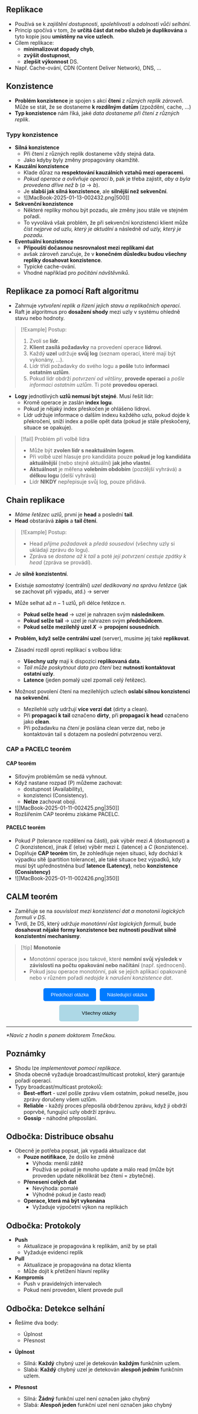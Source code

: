 ## Replikace
- Používá se k *zajištění dostupnosti*, *spolehlivosti* a *odolnosti vůči selhání*.
- Princip spočívá v tom, že **určitá část dat nebo služeb je duplikována** a tyto kopie jsou **umístěny na více uzlech**.
- Cílem replikace:
	- **minimalizovat dopady chyb**,
	- **zvýšit dostupnost**,
	- **zlepšit výkonnost** DS.
- Např. Cache-ování, CDN (Content Deliver Network), DNS, ...


## Konzistence
- **Problém konzistence** je spojen s akcí **čtení** z *různých replik zároveň*. Může se stát, že se dostaneme **k rozdílným datům** (zpoždění, cache, ...)
- **Typ konzistence** nám říká, jaké *data dostaneme při čtení z různých replik*.

### Typy konzistence
- **Silná konzistence**
	- Při čtení z různých replik dostaneme vždy stejná data.
	- Jako kdyby byly změny propagovány okamžitě.
- **Kauzální konzistence**
	- Klade důraz na **respektování kauzálních vztahů mezi operacemi**.
	- *Pokud operace $a$ ovlivňuje operaci $b$*, pak je třeba zajistit, *aby $a$ byla provedena dříve než $b$* ($a \rightarrow b$).
	- Je **slabší jak silná konzistence**, ale **silnější než sekvenční**.
	- ![[MacBook-2025-01-13-002432.png|500]]
- **Sekvenční konzistence**
	- Některé repliky mohou být pozadu, ale změny jsou stále ve stejném pořadí.
	- To vyvolává však problém, že při sekvenční konzistenci klient může *číst nejprve od uzlu, který je aktuální* a následně *od uzly, který je pozadu*.
- **Eventuální konzistence**
	- **Připouští dočasnou nesrovnalost mezi replikami dat**
	- avšak zároveň zaručuje, že v **konečném důsledku budou všechny repliky dosahovat konzistence**.
	- Typické cache-ování.
	- Vhodné například pro *počítání návštěvníků*.


## Replikace za pomocí Raft algoritmu
- Zahrnuje *vytvoření replik a řízení jejich stavu a replikačních operací*.
- Raft je algoritmus pro **dosažení shody** mezi uzly v systému ohledně stavu nebo hodnoty.

>[!Example] Postup:
>1. Zvolí se **lídr**.
>2. **Klient zasílá požadavky** na provedení operace **lídrovi**.
>3. Každý **uzel** udržuje **svůj log** (seznam operací, které mají být vykonány, ...).
>4. Lídr třídí požadavky do svého logu a **pošle** tuto **informaci ostatním uzlům**.
>5. Pokud lídr obdrží *potvrzení od většiny*, **provede operaci** a *pošle informaci ostatním uzlům*. Ti poté **provedou operaci**.

- **Logy** jednotlivých **uzlů nemusí být stejné**. Musí řešit lídr:
	- Kromě operace je zaslán **index logu**.
	- Pokud je nějaký index přeskočen je ohlášeno lídrovi.
	- Lídr udržuje informace o dalším indexu každého uzlu, pokud dojde k překročení, sníží index a pošle opět data (pokud je stále přeskočený, situace se opakuje).

>[!fail] Problém při volbě lídra
>- Může být **zvolen lídr s neaktuálním logem**.
>- Při volbě uzel hlasuje pro kandidáta pouze **pokud je log kandidáta aktuálnější** (nebo stejně aktuální) **jak jeho vlastní**.
>- **Aktuálnost** je měřena **volebním obdobím** (pozdější vyhrává) a **délkou logu** (delší vyhrává)
>- Lídr **NIKDY** nepřepisuje svůj log, pouze přidává.

## Chain replikace
- *Máme řetězec uzlů*, první je **head** a poslední **tail**.
- **Head** obstarává **zápis** a **tail čtení**.

>[!Example] Postup:
>- Head *přijme požadavek* a *předá sousedovi* (všechny uzly si ukládají zprávu do logu).
>- Zpráva se *dostane až k tail* a poté *její potvrzení cestuje zpátky k head* (zpráva se provádí).

- Je **silně konzistentní**.

- Existuje *samostatný* (centrální) *uzel dedikovaný na správu řetězce* (jak se zachovat při výpadu, atd.) $\rightarrow$ server

- Může selhat až $n-1$ uzlů, při délce řetězce $n$.
	- **Pokud selže head** $\rightarrow$ uzel je nahrazen svým **následníkem**.
	- **Pokud selže tail** $\rightarrow$ uzel je nahrazen svým **předchůdcem**.
	- **Pokud selže mezilehlý uzel $X$** $\rightarrow$ **propojení sousedních**.
- **Problém, když selže centrální uzel** (server), musíme jej také **replikovat**.

- Zásadní rozdíl oproti replikací s volbou lídra:
	- **Všechny uzly** mají k dispozici **replikovaná data**.
	- *Tail může poskytnout data pro čtení* bez **nutnosti kontaktovat ostatní uzly**.
	- **Latence** (jeden pomalý uzel zpomalí celý řetězec).

- Možnost povolení čtení na mezilehlých uzlech **oslabí silnou konzistenci na sekvenční**.
	- Mezilehlé uzly udržují **více verzí dat** (dirty a clean).
	- Při **propagaci k tail** označeno **dirty**, při **propagaci k head** označeno jako **clean**.
	- Při požadavku na *čtení* je poslána clean verze dat, nebo je kontaktován tail s dotazem na poslední potvrzenou verzi.


### CAP a PACELC teorém
#### CAP teorém
- Síťovým problémům se nedá vyhnout.
- Když nastane rozpad (P) můžeme zachovat:
	- dostupnost (Availability),
	- konzistenci (Consistency).
	- **Nelze** zachovat obojí.
- ![[MacBook-2025-01-11-002425.png|350]]
- Rozšířením CAP teorému získáme PACELC.
#### PACELC teorém
- Pokud $P$ (tolerance rozdělení na části), pak výběr mezi $A$ (dostupnost) a $C$ (konzistence), jinak $E$ (else) výběr mezi $L$ (latence) a $C$ (konzistence).
- Doplňuje **CAP teorém** tím, že zohledňuje nejen situaci, kdy dochází k výpadku sítě (partition tolerance), ale také situace bez výpadků, kdy musí být upřednostněna buď **latence (Latency)**, nebo **konzistence (Consistency)**
- ![[MacBook-2025-01-11-002426.png|350]]

## CALM teorém
- Zaměřuje se na *souvislost mezi konzistencí dat a monotonií logických formulí v DS*.
- Tvrdí, že DS, který *udržuje monotónní růst logických formulí*, bude **dosahovat nějaké formy konzistence bez nutnosti používat silně konzistentní mechanismy**.

>[!tip] **Monotonie**
>- Monotónní operace jsou takové, které **nemění svůj výsledek v závislosti na počtu opakování nebo načítání** (např. sjednocení).
>- Pokud jsou operace monotónní, pak se jejich aplikací opakovaně nebo v různém pořadí *nedojde k narušení konzistence dat*.

<div style="text-align: center; margin-top: 20px;">
    <!-- Horní tlačítka -->
    <div style="display: flex; justify-content: center; gap: 10px; margin-bottom: 10px;">
        <a href="obsidian://open?vault=SZZ-Otazky2024&file=Obor%20AINF-VS%2FPovinn%C4%9B%20voliteln%C3%A9%20p%C5%99edm%C4%9Bty%2FGlob%C3%A1ln%C3%AD%20stav%20v%20DS" style="text-decoration: none;">
            <button style="padding: 10px 20px; background-color: #007BFF; color: white; border: none; border-radius: 5px; cursor: pointer;">
                Předchozí otázka
            </button>
        </a>
        <a href="obsidian://open?vault=SZZ-Otazky2024&file=Obor%20AINF-VS%2FPovinn%C4%9B%20voliteln%C3%A9%20p%C5%99edm%C4%9Bty%2FChord%20syst%C3%A9m" style="text-decoration: none;">
            <button style="padding: 10px 20px; background-color: #007BFF; color: white; border: none; border-radius: 5px; cursor: pointer;">
                Následující otázka
            </button>
        </a>
    </div>
    <!-- Spodní tlačítko -->
    <a href="obsidian://open?vault=SZZ-Otazky2024&file=Obor%20AINF-VS%2F2.%20Povinn%C4%9B%20voliteln%C3%A9%20p%C5%99edm%C4%9Bty" style="text-decoration: none;">
        <button style="padding: 15px 30px; background-color: #ADD8E6; color: black; border: none; border-radius: 5px; cursor: pointer; width: 43%;">
            Všechny otázky
        </button>
    </a>
</div>

---
*\*Navíc z hodin s panem doktorem Trnečkou.*

## Poznámky
- Shodu lze *implementovat pomocí replikace*.
- Shoda obecně vyžaduje broadcast/multicast protokol, který garantuje pořadí operací.
- Typy broadcast/multicast protokolů:
	- **Best-effort** - uzel pošle zprávu všem ostatním, pokud neselže, jsou zprávy doručeny všem uzlům.
	- **Reliable** - každý proces přeposílá obdrženou zprávu, když ji obdrží poprvbé, fungující uzly obdrží zprávu.
	- **Gossip** - náhodné přeposílání.

## Odbočka: Distribuce obsahu
- Obecně je potřeba popsat, jak vypadá aktualizace dat
	- **Pouze notifikace**, že došlo ke změně
		- Výhoda: menší zátěž
		- Používá se pokud je mnoho update a málo read (může být proveden update několikrát bez čtení = zbytečné).
	- **Přenesení celých dat**
		- Nevýhoda: pomalé
		- Výhodné pokud je často read)
	- **Operace, která má být vykonána**
		- Vyžaduje výpočetní výkon na replikách

## Odbočka: Protokoly
- **Push**
	- Aktualizace je propagována k replikám, aniž by se ptali
	- Vyžaduje evidenci replik
- **Pull**
	- Aktualizace je propagována na dotaz klienta
	- Může dojít k přetížení hlavní repliky
- **Kompromis**
	- Push v pravidelných intervalech
	- Pokud není proveden, klient provede pull

## Odbočka: Detekce selhání
- Řešíme dva body:
	- Úplnost
	- Přesnost

- **Úplnost**
	- Silná: **Každý** chybný uzel je detekován **každým** funkčním uzlem.
	- Slabá: **Každý** chybný uzel je detekován **alespoň jedním** funkčním uzlem.
- **Přesnost**
	- Silná: **Žádný** funkční uzel není označen jako chybný
	- Slabá: **Alespoň jeden** funkční uzel není označen jako chybný

